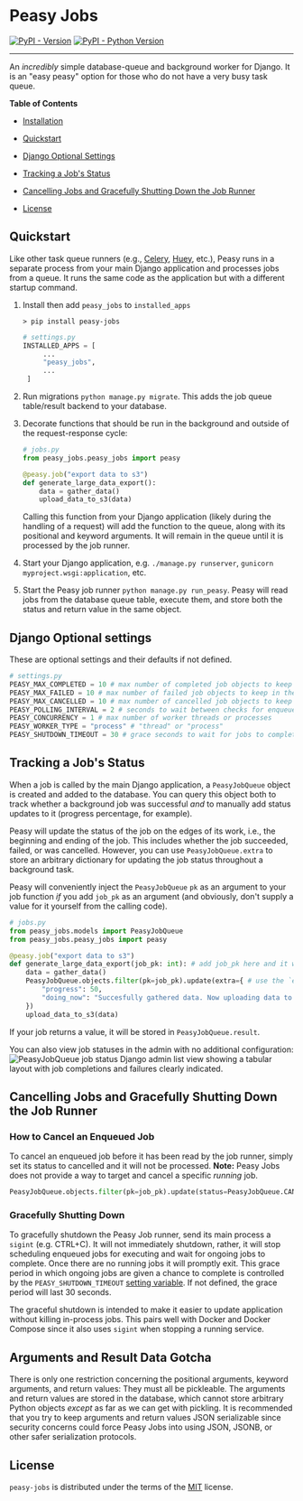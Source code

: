 # Peasy Jobs

[![PyPI - Version](https://img.shields.io/pypi/v/peasy-jobs.svg)](https://pypi.org/project/peasy-jobs)
[![PyPI - Python Version](https://img.shields.io/pypi/pyversions/peasy-jobs.svg)](https://pypi.org/project/peasy-jobs)

---

An _incredibly_ simple database-queue and background worker for Django. It is an "easy peasy" option for those who do not have a very busy task queue.

**Table of Contents**

- [Installation](#installation)
- [Quickstart](#quickstart)
- [Django Optional Settings](#django-optional-settings)
- [Tracking a Job's Status](#tracking-a-jobs-status)
- [Cancelling Jobs and Gracefully Shutting Down the Job Runner](#cancelling-jobs-and-gracefully-shutting-down-the-job-runner)

- [License](#license)

## Quickstart

Like other task queue runners (e.g., [Celery](https://docs.celeryq.dev/en/stable/index.html), [Huey](https://huey.readthedocs.io/en/latest/), etc.), Peasy runs in a separate process from your main Django application and processes jobs from a queue. It runs the same code as the application but with a different startup command.

1. Install then add `peasy_jobs` to `installed_apps`
   ```console
   > pip install peasy-jobs
   ```
   ```Python
   # settings.py
   INSTALLED_APPS = [
        ...
        "peasy_jobs",
        ...
    ]
   ```
2. Run migrations `python manage.py migrate`. This adds the job queue table/result backend to your database.
3. Decorate functions that should be run in the background and outside of the request-response cycle:

   ```Python
   # jobs.py
   from peasy_jobs.peasy_jobs import peasy

   @peasy.job("export data to s3")
   def generate_large_data_export():
       data = gather_data()
       upload_data_to_s3(data)
   ```

   Calling this function from your Django application (likely during the handling of a request) will add the function to the queue, along with its positional and keyword arguments. It will remain in the queue until it is processed by the job runner.

4. Start your Django application, e.g. `./manage.py runserver`, `gunicorn myproject.wsgi:application`, etc.
5. Start the Peasy job runner `python manage.py run_peasy`. Peasy will read jobs from the database queue table, execute them, and store both the status and return value in the same object.

## Django Optional settings

These are optional settings and their defaults if not defined.

```Python
# settings.py
PEASY_MAX_COMPLETED = 10 # max number of completed job objects to keep in the db
PEASY_MAX_FAILED = 10 # max number of failed job objects to keep in the db
PEASY_MAX_CANCELLED = 10 # max number of cancelled job objects to keep in the db
PEASY_POLLING_INTERVAL = 2 # seconds to wait between checks for enqueued jobs in the db
PEASY_CONCURRENCY = 1 # max number of worker threads or processes
PEASY_WORKER_TYPE = "process" # "thread" or "process"
PEASY_SHUTDOWN_TIMEOUT = 30 # grace seconds to wait for jobs to complete after receiving a sigint before terminating them
```

## Tracking a Job's Status

When a job is called by the main Django application, a `PeasyJobQueue` object is created and added to the database. You can query this object both to track whether a background job was successful _and_ to manually add status updates to it (progress percentage, for example).

Peasy will update the status of the job on the edges of its work, i.e., the beginning and ending of the job. This includes whether the job succeeded, failed, or was cancelled. However, you can use `PeasyJobQueue.extra` to store an arbitrary dictionary for updating the job status throughout a background task.

Peasy will conveniently inject the `PeasyJobQueue` `pk` as an argument to your job function _if_ you add `job_pk` as an argument (and obviously, don't supply a value for it yourself from the calling code).

```Python
# jobs.py
from peasy_jobs.models import PeasyJobQueue
from peasy_jobs.peasy_jobs import peasy

@peasy.job("export data to s3")
def generate_large_data_export(job_pk: int): # add job_pk here and it will automatically be injected.
    data = gather_data()
    PeasyJobQueue.objects.filter(pk=job_pk).update(extra={ # use the `extra` field for an arbitrary dictionary
        "progress": 50,
        "doing_now": "Succesfully gathered data. Now uploading data to s3."
    })
    upload_data_to_s3(data)
```

If your job returns a value, it will be stored in `PeasyJobQueue.result`.

You can also view job statuses in the admin with no additional configuration:
![PeasyJobQueue job status Django admin list view showing a tabular layout with job completions and failures clearly indicated.](./.github/images/admin_listview.png)

## Cancelling Jobs and Gracefully Shutting Down the Job Runner

### How to Cancel an Enqueued Job

To cancel an enqueued job before it has been read by the job runner, simply set its status to cancelled and it will not be processed. **Note:** Peasy Jobs does not provide a way to target and cancel a specific _running_ job.

```Python
PeasyJobQueue.objects.filter(pk=job_pk).update(status=PeasyJobQueue.CANCELLED)
```

### Gracefully Shutting Down

To gracefully shutdown the Peasy Job runner, send its main process a `sigint` (e.g. CTRL+C). It will not immediately shutdown, rather, it will stop scheduling enqueued jobs for executing and wait for ongoing jobs to complete. Once there are no running jobs it will promptly exit. This grace period in which ongoing jobs are given a chance to complete is controlled by the `PEASY_SHUTDOWN_TIMEOUT` [setting variable](#django-optional-settings). If not defined, the grace period will last 30 seconds.

The graceful shutdown is intended to make it easier to update application without killing in-process jobs. This pairs well with Docker and Docker Compose since it also uses `sigint` when stopping a running service.

## Arguments and Result Data Gotcha

There is only one restriction concerning the positional arguments, keyword arguments, and return values: They must all be pickleable. The arguments and return values are stored in the database, which cannot store arbitrary Python objects _except_ as far as we can get with pickling. It is recommended that you try to keep arguments and return values JSON serializable since security concerns could force Peasy Jobs into using JSON, JSONB, or other safer serialization protocols.

## License

`peasy-jobs` is distributed under the terms of the [MIT](https://spdx.org/licenses/MIT.html) license.
